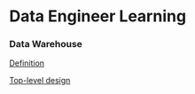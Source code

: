 # Data Engineer Learning
### Data Warehouse
[Definition](https://github.com/NorthShip/Data-Engineer-Learning/blob/main/DWH/Chapter%201.md)  

[Top-level design](https://github.com/NorthShip/Data-Engineer-Learning/blob/main/DWH/Chapter%202.md)

